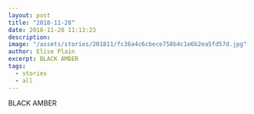 ```yaml
---
layout: post
title: "2018-11-28"
date: 2018-11-28 11:13:23
description: 
image: "/assets/stories/201811/fc36a4c6cbece758b4c1e6b2ea5fd57d.jpg"
author: Elise Plain
excerpt: BLACK AMBER
tags: 
  - stories
  - all
---
```


BLACK AMBER
<p></p>
